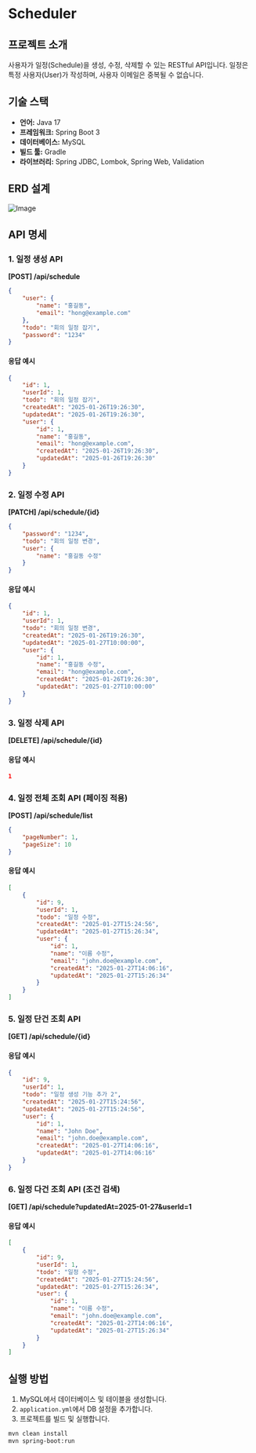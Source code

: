 # Scheduler &#x20;

## 프로젝트 소개

사용자가 일정(Schedule)을 생성, 수정, 삭제할 수 있는 RESTful API입니다. 일정은 특정 사용자(User)가 작성하며, 사용자 이메일은 중복될 수 없습니다.

## 기술 스택

- **언어:** Java 17
- **프레임워크:** Spring Boot 3
- **데이터베이스:** MySQL
- **빌드 툴:** Gradle
- **라이브러리:** Spring JDBC, Lombok, Spring Web, Validation

## ERD 설계
![Image](https://github.com/user-attachments/assets/e5dddfcf-69a2-4682-be85-df283cd42498)

## API 명세

### 1. 일정 생성 API

**[POST] /api/schedule**

```json
{
    "user": {
        "name": "홍길동",
        "email": "hong@example.com"
    },
    "todo": "회의 일정 잡기",
    "password": "1234"
}
```

#### 응답 예시

```json
{
    "id": 1,
    "userId": 1,
    "todo": "회의 일정 잡기",
    "createdAt": "2025-01-26T19:26:30",
    "updatedAt": "2025-01-26T19:26:30",
    "user": {
        "id": 1,
        "name": "홍길동",
        "email": "hong@example.com",
        "createdAt": "2025-01-26T19:26:30",
        "updatedAt": "2025-01-26T19:26:30"
    }
}
```

### 2. 일정 수정 API

**[PATCH] /api/schedule/{id}**

```json
{
    "password": "1234",
    "todo": "회의 일정 변경",
    "user": {
        "name": "홍길동 수정"
    }
}
```

#### 응답 예시

```json
{
    "id": 1,
    "userId": 1,
    "todo": "회의 일정 변경",
    "createdAt": "2025-01-26T19:26:30",
    "updatedAt": "2025-01-27T10:00:00",
    "user": {
        "id": 1,
        "name": "홍길동 수정",
        "email": "hong@example.com",
        "createdAt": "2025-01-26T19:26:30",
        "updatedAt": "2025-01-27T10:00:00"
    }
}
```

### 3. 일정 삭제 API

**[DELETE] /api/schedule/{id}**

#### 응답 예시

```json
1
```

### 4. 일정 전체 조회 API (페이징 적용)

**[POST] /api/schedule/list**

```json
{
    "pageNumber": 1,
    "pageSize": 10
}
```

#### 응답 예시

```json
[
    {
        "id": 9,
        "userId": 1,
        "todo": "일정 수정",
        "createdAt": "2025-01-27T15:24:56",
        "updatedAt": "2025-01-27T15:26:34",
        "user": {
            "id": 1,
            "name": "이름 수정",
            "email": "john.doe@example.com",
            "createdAt": "2025-01-27T14:06:16",
            "updatedAt": "2025-01-27T15:26:34"
        }
    }
]
```

### 5. 일정 단건 조회 API

**[GET] /api/schedule/{id}**

#### 응답 예시

```json
{
    "id": 9,
    "userId": 1,
    "todo": "일정 생성 기능 추가 2",
    "createdAt": "2025-01-27T15:24:56",
    "updatedAt": "2025-01-27T15:24:56",
    "user": {
        "id": 1,
        "name": "John Doe",
        "email": "john.doe@example.com",
        "createdAt": "2025-01-27T14:06:16",
        "updatedAt": "2025-01-27T14:06:16"
    }
}
```

### 6. 일정 다건 조회 API (조건 검색)

**[GET] /api/schedule?updatedAt=2025-01-27&userId=1**

#### 응답 예시

```json
[
    {
        "id": 9,
        "userId": 1,
        "todo": "일정 수정",
        "createdAt": "2025-01-27T15:24:56",
        "updatedAt": "2025-01-27T15:26:34",
        "user": {
            "id": 1,
            "name": "이름 수정",
            "email": "john.doe@example.com",
            "createdAt": "2025-01-27T14:06:16",
            "updatedAt": "2025-01-27T15:26:34"
        }
    }
]
```

## 실행 방법

1. MySQL에서 데이터베이스 및 테이블을 생성합니다.
2. `application.yml`에서 DB 설정을 추가합니다.
3. 프로젝트를 빌드 및 실행합니다.

```bash
mvn clean install
mvn spring-boot:run
```

##

